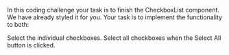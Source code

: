 In this coding challenge your task is to finish the CheckboxList component. We have already styled it for you. Your task is to implement the functionality to both:

Select the individual checkboxes.
Select all checkboxes when the Select All button is clicked.